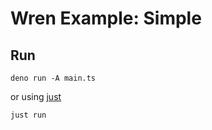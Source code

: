 # Wren Example: Simple

## Run

```
deno run -A main.ts
```

or using [just](https://github.com/casey/just)

```
just run
```
